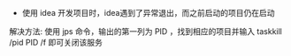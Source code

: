 - 使用 idea 开发项目时，idea遇到了异常退出，而之前启动的项目仍在启动

解决方法: 使用 jps 命令，输出的第一列为 PID ，找到相应的项目并输入 taskkill /pid PID /f 即可关闭该服务

